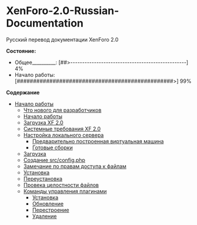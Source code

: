 # XenForo-2.0-Russian-Documentation
Русский перевод документации XenForo 2.0

**Состояние:**
* Общее\_\_\_\_\_\_\_\_\_\_: [##>-------------------------------------------------] 4%
* Начало работы: [################################################>] 99%

**Содержание**
* [Начало работы](/master/documentation/GettingStarted.md#part0)
  * [Что нового для разработчиков](/master/documentation/GettingStarted.md#part1)
  * [Начало работы](/master/documentation/GettingStarted.md#part2)
  * [Загрузка XF 2.0](/master/documentation/GettingStarted.md#part3)
  * [Системные требования XF 2.0](/master/documentation/GettingStarted.md#part4)
  * [Настройка локального сервера](/master/documentation/GettingStarted.md#part5)
    * [Предварительно построенная виртуальная машина](/master/documentation/GettingStarted.md#part6)
    * [Готовые сборки](/master/documentation/GettingStarted.md#part7)
  * [Загрузка](/master/documentation/GettingStarted.md#part8)
  * [Создание src/config.php](/master/documentation/GettingStarted.md#part9)
  * [Замечание по правам доступа к файлам](/master/documentation/GettingStarted.md#part10)
  * [Установка](/master/documentation/GettingStarted.md#part11)
  * [Переустановка](/master/documentation/GettingStarted.md#part12)
  * [Провека целостности файлов](/master/documentation/GettingStarted.md#part13)
  * [Команды управления плагинами](/master/documentation/GettingStarted.md#part14)
    * [Установка](/master/documentation/GettingStarted.md#part15)
    * [Обновление](/master/documentation/GettingStarted.md#part16)
    * [Перестроение](/master/documentation/GettingStarted.md#part17)
    * [Удаление](/master/documentation/GettingStarted.md#part18)
